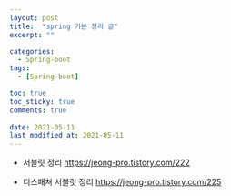 ```yaml
---
layout: post
title:  "spring 기본 정리 글"
excerpt: ""

categories:
  - Spring-boot
tags:
  - [Spring-boot]

toc: true
toc_sticky: true
comments: true
 
date: 2021-05-11
last_modified_at: 2021-05-11
---
```

- 서블릿 정리 <https://jeong-pro.tistory.com/222>

- 디스패쳐 서블릿 정리 <https://jeong-pro.tistory.com/225>


